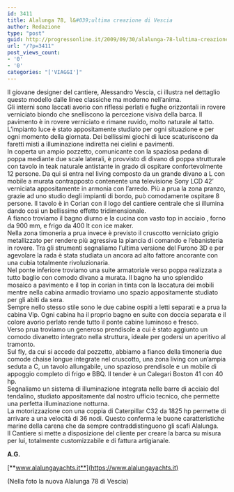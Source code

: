 ```yaml
---
id: 3411
title: Alalunga 78, l&#039;ultima creazione di Vescia
author: Redazione
type: "post"
guid: http://progressonline.it/2009/09/30/alalunga-78-lultima-creazione-di-vescia/
url: "/?p=3411"
post_views_count:
- '0'
- '0'
categories: "['VIAGGI']"
---
```


Il giovane designer del cantiere, Alessandro Vescia, ci illustra nel dettaglio questo modello dalle linee classiche ma moderno nell’anima.  
Gli interni sono laccati avorio con riflessi perlati e fughe orizzontali in rovere verniciato biondo che snelliscono la percezione visiva della barca. Il pavimento è in rovere verniciato e rimane ruvido, molto naturale al tatto.   
L’impianto luce è stato appositamente studiato per ogni situazione e per ogni momento della giornata. Dei bellissimi giochi di luce scaturiscono da faretti misti a illuminazione indiretta nei cielini e pavimenti.  
In coperta un ampio pozzetto, comunicante con la spaziosa pedana di poppa mediante due scale laterali, è provvisto di divano di poppa strutturale con tavolo in teak naturale antistante in grado di ospitare confortevolmente 12 persone. Da qui si entra nel living composto da un grande divano a L con mobile a murata contrapposto contenente una televisione Sony LCD 42’ verniciata appositamente in armonia con l’arredo. Più a prua la zona pranzo, grazie ad uno studio degli impianti di bordo, può comodamente ospitare 8 persone. Il tavolo è in Corian con il logo del cantiere centrale che si illumina dando così un bellissimo effetto tridimensionale.  
A fianco troviamo il bagno diurno e la cucina con vasto top in acciaio , forno da 900 mm, e frigo da 400 lt con ice maker.  
Nella zona timoneria a prua invece è previsto il cruscotto verniciato grigio metallizzato per rendere più agressiva la plancia di comando e l’ebanisteria in rovere. Tra gli strumenti segnaliamo l’ultima versione del Furono 3D e per agevolare la rada è stata studiata un ancora ad alto fattore ancorante con una cubia totalmente rivoluzionaria.  
Nel ponte inferiore troviamo una suite armatoriale verso poppa realizzata a tutto baglio con comodo divano a murata. Il bagno ha uno splendido mosaico a pavimento e il top in corian in tinta con la laccatura dei mobili mentre nella cabina armadio troviamo uno spazio appositamente studiato per gli abiti da sera.  
Sempre nello stesso stile sono le due cabine ospiti a letti separati e a prua la cabina Vip. Ogni cabina ha il proprio bagno en suite con doccia separata e il colore avorio perlato rende tutto il ponte cabine luminoso e fresco.  
Verso prua troviamo un generoso prendisole a cui è stato aggiunto un comodo divanetto integrato nella struttura, ideale per godersi un aperitivo al tramonto.  
Sul fly, da cui si accede dal pozzetto, abbiamo a fianco della timoneria due comode chaise longue integrate nel cruscotto, una zona living con un’ampia seduta a C, un tavolo allungabile, uno spazioso prendisole e un mobile di appoggio completo di frigo e BBQ. Il tender è un Calegari Boston 41 con 40 hp.   
Segnaliamo un sistema di illuminazione integrata nelle barre di acciaio del tendalino, studiato appositamente dal nostro ufficio tecnico, che permette una perfetta illuminazione notturna.  
La motorizzazione con una coppia di Caterpillar C32 da 1825 hp permette di arrivare a una velocità di 36 nodi. Questo conferma le buone caratteristiche marine della carena che da sempre contraddistinguono gli scafi Alalunga.  
Il Cantiere si mette a disposizione del cliente per creare la barca su misura per lui, totalmente customizzabile e di fattura artigianale.

**A.G.**

[**www.alalungayachts.it**](https://www.alalungayachts.it)

(Nella foto la nuova Alalunga 78 di Vescia)